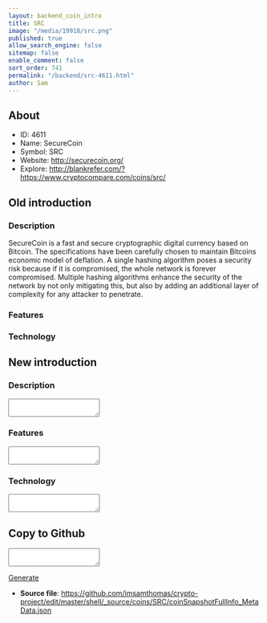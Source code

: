 ```yaml
---
layout: backend_coin_intro
title: SRC
image: "/media/19918/src.png"
published: true
allow_search_engine: false
sitemap: false
enable_comment: false
sort_order: 741
permalink: "/backend/src-4611.html"
author: Sam
---
```


## About

- ID: 4611
- Name: SecureCoin
- Symbol: SRC
- Website: http://securecoin.org/
- Explore: http://blankrefer.com/?https://www.cryptocompare.com/coins/src/


## Old introduction

### Description

<p>SecureCoin is a fast and secure cryptographic digital currency based on Bitcoin. The specifications have been carefully chosen to maintain Bitcoins economic model of deflation. A single hashing algorithm poses a security risk because if it is compromised, the whole network is forever compromised. Multiple hashing algorithms enhance the security of the network by not only mitigating this, but also by adding an additional layer of complexity for any attacker to penetrate.</p>

### Features


### Technology




## New introduction


### Description
<textarea id="meta_description" name="description"></textarea>

### Features
<textarea id="meta_features" name="features"></textarea>

### Technology
<textarea id="meta_technology" name="technology"></textarea>


## Copy to Github

<textarea id="coinsnapshotfullinfo_metadata"></textarea>

<a href="#gen" onclick="generateMetaDatJson()">Generate</a>

- **Source file**: <a href="https://github.com/imsamthomas/crypto-project/edit/master/shell/_source/coins/SRC/coinSnapshotFullInfo_MetaData.json">https://github.com/imsamthomas/crypto-project/edit/master/shell/_source/coins/SRC/coinSnapshotFullInfo_MetaData.json</a>

